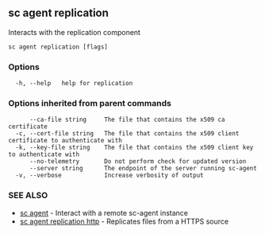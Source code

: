 ## sc agent replication

Interacts with the replication component

```
sc agent replication [flags]
```

### Options

```
  -h, --help   help for replication
```

### Options inherited from parent commands

```
      --ca-file string     The file that contains the x509 ca certificate
  -c, --cert-file string   The file that contains the x509 client certificate to authenticate with
  -k, --key-file string    The file that contains the x509 client key to authenticate with
      --no-telemetry       Do not perform check for updated version
      --server string      The endpoint of the server running sc-agent
  -v, --verbose            Increase verbosity of output
```

### SEE ALSO

* [sc agent](sc_agent.md)	 - Interact with a remote sc-agent instance
* [sc agent replication http](sc_agent_replication_http.md)	 - Replicates files from a HTTPS source

